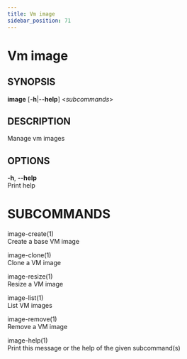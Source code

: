 ```yaml
---
title: Vm image
sidebar_position: 71
---
```


# Vm image

## SYNOPSIS

**image** \[**-h**\|**--help**\] \<*subcommands*\>

## DESCRIPTION

Manage vm images

## OPTIONS

**-h**, **--help**  
Print help

# SUBCOMMANDS

image-create(1)  
Create a base VM image

image-clone(1)  
Clone a VM image

image-resize(1)  
Resize a VM image

image-list(1)  
List VM images

image-remove(1)  
Remove a VM image

image-help(1)  
Print this message or the help of the given subcommand(s)
